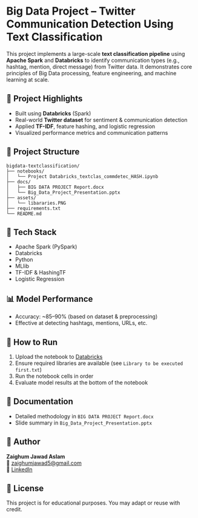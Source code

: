 # Big Data Project – Twitter Communication Detection Using Text Classification

This project implements a large-scale **text classification pipeline** using **Apache Spark** and **Databricks** to identify communication types (e.g., hashtag, mention, direct message) from Twitter data. It demonstrates core principles of Big Data processing, feature engineering, and machine learning at scale.

## 📌 Project Highlights

- Built using **Databricks** (Spark)
- Real-world **Twitter dataset** for sentiment & communication detection
- Applied **TF-IDF**, feature hashing, and logistic regression
- Visualized performance metrics and communication patterns

## 📁 Project Structure

```
bigdata-textclassification/
├── notebooks/
│   └── Project Databricks_textclas_commdetec_HASH.ipynb
├── docs/
│   ├── BIG DATA PROJECT Report.docx
│   └── Big_Data_Project_Presentation.pptx
├── assets/
│   └── libararies.PNG
├── requirements.txt
└── README.md
```

## 🧪 Tech Stack

- Apache Spark (PySpark)
- Databricks
- Python
- MLlib
- TF-IDF & HashingTF
- Logistic Regression

## 📊 Model Performance

- Accuracy: ~85–90% (based on dataset & preprocessing)
- Effective at detecting hashtags, mentions, URLs, etc.

## 🚀 How to Run

1. Upload the notebook to [Databricks](https://databricks.com/)
2. Ensure required libraries are available (see `Library to be executed first.txt`)
3. Run the notebook cells in order
4. Evaluate model results at the bottom of the notebook

## 📎 Documentation

- Detailed methodology in `BIG DATA PROJECT Report.docx`
- Slide summary in `Big_Data_Project_Presentation.pptx`

## 🧠 Author

**Zaighum Jawad Aslam**  
📧 [zaighumjawad5@gmail.com](mailto:zaighumjawad5@gmail.com)  
🔗 [LinkedIn](https://www.linkedin.com/in/zaighumjawadaslam)

## 📜 License

This project is for educational purposes. You may adapt or reuse with credit.
